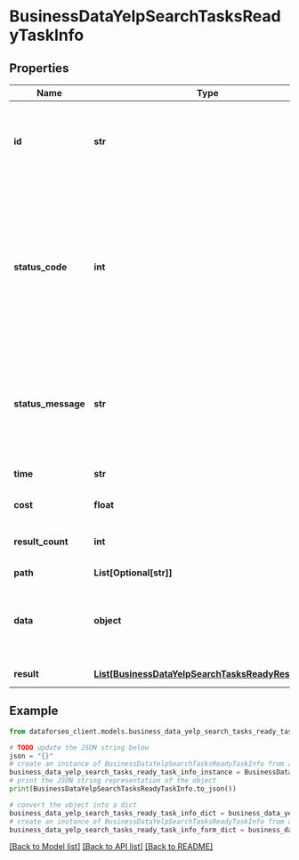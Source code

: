 # BusinessDataYelpSearchTasksReadyTaskInfo


## Properties

Name | Type | Description | Notes
------------ | ------------- | ------------- | -------------
**id** | **str** | task identifier unique task identifier in our system in the UUID format | [optional] 
**status_code** | **int** | status code of the task generated by DataForSEO, can be within the following range: 10000-60000 you can find the full list of the response codes here | [optional] 
**status_message** | **str** | informational message of the task you can find the full list of general informational messages here | [optional] 
**time** | **str** | execution time, seconds | [optional] 
**cost** | **float** | total tasks cost, USD | [optional] 
**result_count** | **int** | number of elements in the result array | [optional] 
**path** | **List[Optional[str]]** | URL path | [optional] 
**data** | **object** | contains the same parameters that you specified in the POST request | [optional] 
**result** | [**List[BusinessDataYelpSearchTasksReadyResultInfo]**](BusinessDataYelpSearchTasksReadyResultInfo.md) | array of results | [optional] 

## Example

```python
from dataforseo_client.models.business_data_yelp_search_tasks_ready_task_info import BusinessDataYelpSearchTasksReadyTaskInfo

# TODO update the JSON string below
json = "{}"
# create an instance of BusinessDataYelpSearchTasksReadyTaskInfo from a JSON string
business_data_yelp_search_tasks_ready_task_info_instance = BusinessDataYelpSearchTasksReadyTaskInfo.from_json(json)
# print the JSON string representation of the object
print(BusinessDataYelpSearchTasksReadyTaskInfo.to_json())

# convert the object into a dict
business_data_yelp_search_tasks_ready_task_info_dict = business_data_yelp_search_tasks_ready_task_info_instance.to_dict()
# create an instance of BusinessDataYelpSearchTasksReadyTaskInfo from a dict
business_data_yelp_search_tasks_ready_task_info_form_dict = business_data_yelp_search_tasks_ready_task_info.from_dict(business_data_yelp_search_tasks_ready_task_info_dict)
```
[[Back to Model list]](../README.md#documentation-for-models) [[Back to API list]](../README.md#documentation-for-api-endpoints) [[Back to README]](../README.md)


